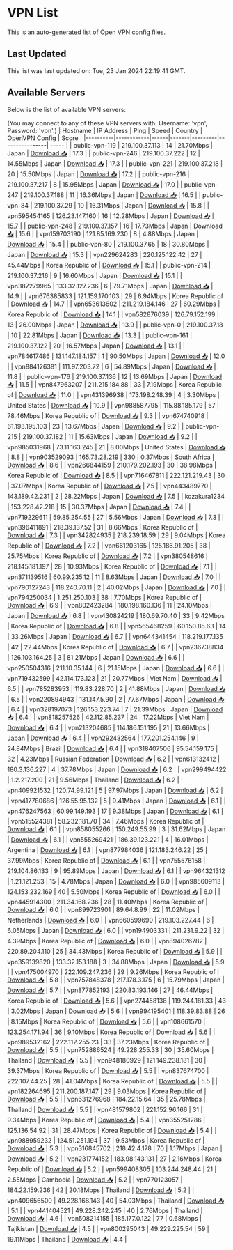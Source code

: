 # VPN List

This is an auto-generated list of Open VPN config files.

## Last Updated

This list was last updated on: Tue, 23 Jan 2024 22:19:41 GMT.

## Available Servers

Below is the list of available VPN servers:

(You may connect to any of these VPN servers with: Username: 'vpn', Password: 'vpn'.)
| Hostname | IP Address | Ping | Speed | Country | OpenVPN Config | Score |
|----------|------------|------|-------|---------|----------------| ----- |
| public-vpn-119 | 219.100.37.113 | 14 | 21.70Mbps | Japan | [Download 📥](./configs/server_0_JP.ovpn) | 17.3 |
| public-vpn-246 | 219.100.37.222 | 12 | 14.55Mbps | Japan | [Download 📥](./configs/server_1_JP.ovpn) | 17.3 |
| public-vpn-221 | 219.100.37.218 | 20 | 15.50Mbps | Japan | [Download 📥](./configs/server_2_JP.ovpn) | 17.2 |
| public-vpn-216 | 219.100.37.217 | 8 | 15.95Mbps | Japan | [Download 📥](./configs/server_3_JP.ovpn) | 17.0 |
| public-vpn-247 | 219.100.37.188 | 11 | 16.36Mbps | Japan | [Download 📥](./configs/server_4_JP.ovpn) | 16.5 |
| public-vpn-84 | 219.100.37.29 | 10 | 16.31Mbps | Japan | [Download 📥](./configs/server_5_JP.ovpn) | 15.8 |
| vpn595454165 | 126.23.147.160 | 16 | 12.28Mbps | Japan | [Download 📥](./configs/server_6_JP.ovpn) | 15.7 |
| public-vpn-248 | 219.100.37.157 | 16 | 17.73Mbps | Japan | [Download 📥](./configs/server_7_JP.ovpn) | 15.6 |
| vpn159703190 | 121.85.169.230 | 8 | 4.88Mbps | Japan | [Download 📥](./configs/server_8_JP.ovpn) | 15.4 |
| public-vpn-80 | 219.100.37.65 | 18 | 30.80Mbps | Japan | [Download 📥](./configs/server_9_JP.ovpn) | 15.3 |
| vpn229624283 | 220.125.122.42 | 27 | 45.44Mbps | Korea Republic of | [Download 📥](./configs/server_10_KR.ovpn) | 15.1 |
| public-vpn-214 | 219.100.37.216 | 9 | 16.60Mbps | Japan | [Download 📥](./configs/server_11_JP.ovpn) | 15.1 |
| vpn387279965 | 133.32.127.236 | 6 | 79.71Mbps | Japan | [Download 📥](./configs/server_12_JP.ovpn) | 14.9 |
| vpn676385833 | 121.159.170.103 | 29 | 6.94Mbps | Korea Republic of | [Download 📥](./configs/server_13_KR.ovpn) | 14.7 |
| vpn653613602 | 211.219.184.146 | 27 | 60.29Mbps | Korea Republic of | [Download 📥](./configs/server_14_KR.ovpn) | 14.1 |
| vpn582876039 | 126.79.152.199 | 13 | 26.00Mbps | Japan | [Download 📥](./configs/server_15_JP.ovpn) | 13.9 |
| public-vpn-0 | 219.100.37.18 | 10 | 22.81Mbps | Japan | [Download 📥](./configs/server_16_JP.ovpn) | 13.3 |
| public-vpn-161 | 219.100.37.122 | 20 | 16.57Mbps | Japan | [Download 📥](./configs/server_17_JP.ovpn) | 13.1 |
| vpn784617486 | 131.147.184.157 | 1 | 90.50Mbps | Japan | [Download 📥](./configs/server_18_JP.ovpn) | 12.0 |
| vpn884126381 | 111.97.203.72 | 6 | 54.89Mbps | Japan | [Download 📥](./configs/server_19_JP.ovpn) | 11.8 |
| public-vpn-176 | 219.100.37.136 | 12 | 13.69Mbps | Japan | [Download 📥](./configs/server_20_JP.ovpn) | 11.5 |
| vpn847963207 | 211.215.184.88 | 33 | 7.19Mbps | Korea Republic of | [Download 📥](./configs/server_21_KR.ovpn) | 11.0 |
| vpn431396938 | 173.198.248.39 | 4 | 3.30Mbps | United States | [Download 📥](./configs/server_22_US.ovpn) | 10.9 |
| vpn988587795 | 115.88.185.179 | 57 | 78.46Mbps | Korea Republic of | [Download 📥](./configs/server_23_KR.ovpn) | 9.3 |
| vpn674740918 | 61.193.195.103 | 23 | 13.67Mbps | Japan | [Download 📥](./configs/server_24_JP.ovpn) | 9.2 |
| public-vpn-215 | 219.100.37.182 | 11 | 15.63Mbps | Japan | [Download 📥](./configs/server_25_JP.ovpn) | 9.2 |
| vpn985031968 | 73.11.163.245 | 21 | 8.00Mbps | United States | [Download 📥](./configs/server_26_US.ovpn) | 8.8 |
| vpn903529093 | 165.73.28.219 | 330 | 0.37Mbps | South Africa | [Download 📥](./configs/server_27_ZA.ovpn) | 8.6 |
| vpn266844159 | 210.179.202.193 | 30 | 38.98Mbps | Korea Republic of | [Download 📥](./configs/server_28_KR.ovpn) | 8.5 |
| vpn716467811 | 222.121.219.43 | 30 | 37.07Mbps | Korea Republic of | [Download 📥](./configs/server_29_KR.ovpn) | 7.5 |
| vpn443489770 | 143.189.42.231 | 2 | 28.22Mbps | Japan | [Download 📥](./configs/server_30_JP.ovpn) | 7.5 |
| kozakura1234 | 153.228.42.218 | 15 | 30.37Mbps | Japan | [Download 📥](./configs/server_31_JP.ovpn) | 7.4 |
| vpn719229611 | 59.85.254.55 | 27 | 5.56Mbps | Japan | [Download 📥](./configs/server_32_JP.ovpn) | 7.3 |
| vpn396411891 | 218.39.137.52 | 31 | 8.66Mbps | Korea Republic of | [Download 📥](./configs/server_33_KR.ovpn) | 7.3 |
| vpn342824935 | 218.239.18.59 | 29 | 9.04Mbps | Korea Republic of | [Download 📥](./configs/server_34_KR.ovpn) | 7.2 |
| vpn661203165 | 125.186.91.205 | 38 | 25.75Mbps | Korea Republic of | [Download 📥](./configs/server_35_KR.ovpn) | 7.2 |
| vpn380548616 | 218.145.181.197 | 28 | 10.93Mbps | Korea Republic of | [Download 📥](./configs/server_36_KR.ovpn) | 7.1 |
| vpn371139516 | 60.99.235.12 | 11 | 8.63Mbps | Japan | [Download 📥](./configs/server_37_JP.ovpn) | 7.0 |
| vpn790127243 | 118.240.70.11 | 2 | 40.02Mbps | Japan | [Download 📥](./configs/server_38_JP.ovpn) | 7.0 |
| vpn794250034 | 1.251.250.103 | 38 | 7.70Mbps | Korea Republic of | [Download 📥](./configs/server_39_KR.ovpn) | 6.9 |
| vpn802423284 | 180.198.160.136 | 11 | 24.10Mbps | Japan | [Download 📥](./configs/server_40_JP.ovpn) | 6.8 |
| vpn430824219 | 180.69.70.40 | 33 | 9.42Mbps | Korea Republic of | [Download 📥](./configs/server_41_KR.ovpn) | 6.8 |
| vpn565468259 | 60.150.85.63 | 14 | 33.26Mbps | Japan | [Download 📥](./configs/server_42_JP.ovpn) | 6.7 |
| vpn644341454 | 118.219.177.135 | 42 | 22.44Mbps | Korea Republic of | [Download 📥](./configs/server_43_KR.ovpn) | 6.7 |
| vpn236738834 | 126.103.164.25 | 3 | 81.21Mbps | Japan | [Download 📥](./configs/server_44_JP.ovpn) | 6.6 |
| vpn250504316 | 211.10.35.144 | 6 | 21.15Mbps | Japan | [Download 📥](./configs/server_45_JP.ovpn) | 6.6 |
| vpn719432599 | 42.114.173.123 | 21 | 20.77Mbps | Viet Nam | [Download 📥](./configs/server_46_VN.ovpn) | 6.5 |
| vpn785283953 | 119.83.228.70 | 2 | 41.88Mbps | Japan | [Download 📥](./configs/server_47_JP.ovpn) | 6.5 |
| vpn220894943 | 131.147.5.90 | 2 | 77.67Mbps | Japan | [Download 📥](./configs/server_48_JP.ovpn) | 6.4 |
| vpn328197073 | 126.153.223.74 | 7 | 21.39Mbps | Japan | [Download 📥](./configs/server_49_JP.ovpn) | 6.4 |
| vpn818257526 | 42.112.85.237 | 24 | 17.22Mbps | Viet Nam | [Download 📥](./configs/server_50_VN.ovpn) | 6.4 |
| vpn213204685 | 114.186.151.195 | 21 | 13.66Mbps | Japan | [Download 📥](./configs/server_51_JP.ovpn) | 6.4 |
| vpn292432564 | 177.201.254.146 | 9 | 24.84Mbps | Brazil | [Download 📥](./configs/server_52_BR.ovpn) | 6.4 |
| vpn318407506 | 95.54.159.175 | 32 | 4.23Mbps | Russian Federation | [Download 📥](./configs/server_53_RU.ovpn) | 6.2 |
| vpn613132412 | 180.3.136.227 | 4 | 37.78Mbps | Japan | [Download 📥](./configs/server_54_JP.ovpn) | 6.2 |
| vpn299494422 | 1.2.217.200 | 21 | 9.56Mbps | Thailand | [Download 📥](./configs/server_55_TH.ovpn) | 6.2 |
| vpn409921532 | 120.74.99.121 | 5 | 97.97Mbps | Japan | [Download 📥](./configs/server_56_JP.ovpn) | 6.2 |
| vpn417780686 | 126.55.95.132 | 5 | 9.41Mbps | Japan | [Download 📥](./configs/server_57_JP.ovpn) | 6.1 |
| vpn476247563 | 60.99.149.193 | 17 | 9.38Mbps | Japan | [Download 📥](./configs/server_58_JP.ovpn) | 6.1 |
| vpn515524381 | 58.232.181.70 | 34 | 7.46Mbps | Korea Republic of | [Download 📥](./configs/server_59_KR.ovpn) | 6.1 |
| vpn858055266 | 150.249.55.99 | 3 | 31.62Mbps | Japan | [Download 📥](./configs/server_60_JP.ovpn) | 6.1 |
| vpn555269421 | 186.39.123.221 | 4 | 16.01Mbps | Argentina | [Download 📥](./configs/server_61_AR.ovpn) | 6.1 |
| vpn877984036 | 121.183.246.22 | 25 | 37.99Mbps | Korea Republic of | [Download 📥](./configs/server_62_KR.ovpn) | 6.1 |
| vpn755576158 | 219.104.86.133 | 9 | 95.89Mbps | Japan | [Download 📥](./configs/server_63_JP.ovpn) | 6.1 |
| vpn964321312 | 1.21.121.253 | 15 | 4.78Mbps | Japan | [Download 📥](./configs/server_64_JP.ovpn) | 6.0 |
| vpn985609113 | 124.153.232.169 | 40 | 5.50Mbps | Korea Republic of | [Download 📥](./configs/server_65_KR.ovpn) | 6.0 |
| vpn445914300 | 211.34.168.236 | 28 | 11.40Mbps | Korea Republic of | [Download 📥](./configs/server_66_KR.ovpn) | 6.0 |
| vpn899723901 | 89.64.8.99 | 22 | 11.02Mbps | Netherlands | [Download 📥](./configs/server_67_NL.ovpn) | 6.0 |
| vpn660599690 | 219.103.227.44 | 6 | 6.05Mbps | Japan | [Download 📥](./configs/server_68_JP.ovpn) | 6.0 |
| vpn194903331 | 211.231.9.22 | 32 | 4.39Mbps | Korea Republic of | [Download 📥](./configs/server_69_KR.ovpn) | 6.0 |
| vpn894026782 | 220.89.204.110 | 25 | 34.43Mbps | Korea Republic of | [Download 📥](./configs/server_70_KR.ovpn) | 5.9 |
| vpn359139820 | 133.32.153.188 | 3 | 34.88Mbps | Japan | [Download 📥](./configs/server_71_JP.ovpn) | 5.9 |
| vpn475004970 | 222.109.247.236 | 29 | 9.26Mbps | Korea Republic of | [Download 📥](./configs/server_72_KR.ovpn) | 5.8 |
| vpn757848378 | 217.178.3.175 | 6 | 15.79Mbps | Japan | [Download 📥](./configs/server_73_JP.ovpn) | 5.7 |
| vpn877852193 | 220.83.193.146 | 27 | 46.44Mbps | Korea Republic of | [Download 📥](./configs/server_74_KR.ovpn) | 5.6 |
| vpn274458138 | 119.244.181.33 | 43 | 3.02Mbps | Japan | [Download 📥](./configs/server_75_JP.ovpn) | 5.6 |
| vpn994195401 | 118.39.83.88 | 26 | 8.15Mbps | Korea Republic of | [Download 📥](./configs/server_76_KR.ovpn) | 5.6 |
| vpn108661570 | 123.254.171.94 | 36 | 9.10Mbps | Korea Republic of | [Download 📥](./configs/server_77_KR.ovpn) | 5.6 |
| vpn989532162 | 222.112.255.23 | 33 | 37.23Mbps | Korea Republic of | [Download 📥](./configs/server_78_KR.ovpn) | 5.5 |
| vpn752886524 | 49.228.255.33 | 30 | 35.60Mbps | Thailand | [Download 📥](./configs/server_79_TH.ovpn) | 5.5 |
| vpn948180929 | 121.149.238.181 | 30 | 39.37Mbps | Korea Republic of | [Download 📥](./configs/server_80_KR.ovpn) | 5.5 |
| vpn837674700 | 222.107.44.25 | 28 | 41.04Mbps | Korea Republic of | [Download 📥](./configs/server_81_KR.ovpn) | 5.5 |
| vpn182264695 | 211.200.187.147 | 29 | 9.03Mbps | Korea Republic of | [Download 📥](./configs/server_82_KR.ovpn) | 5.5 |
| vpn631276968 | 184.22.15.64 | 35 | 25.78Mbps | Thailand | [Download 📥](./configs/server_83_TH.ovpn) | 5.5 |
| vpn481579802 | 221.152.96.166 | 31 | 9.34Mbps | Korea Republic of | [Download 📥](./configs/server_84_KR.ovpn) | 5.4 |
| vpn355251286 | 125.136.54.92 | 31 | 28.47Mbps | Korea Republic of | [Download 📥](./configs/server_85_KR.ovpn) | 5.4 |
| vpn988959232 | 124.51.251.194 | 37 | 9.53Mbps | Korea Republic of | [Download 📥](./configs/server_86_KR.ovpn) | 5.3 |
| vpn316845702 | 218.42.4.178 | 70 | 1.17Mbps | Japan | [Download 📥](./configs/server_87_JP.ovpn) | 5.2 |
| vpn231774152 | 183.98.143.131 | 27 | 2.16Mbps | Korea Republic of | [Download 📥](./configs/server_88_KR.ovpn) | 5.2 |
| vpn599408305 | 103.244.248.44 | 21 | 2.55Mbps | Cambodia | [Download 📥](./configs/server_89_KH.ovpn) | 5.2 |
| vpn770123057 | 184.22.159.236 | 42 | 20.18Mbps | Thailand | [Download 📥](./configs/server_90_TH.ovpn) | 5.2 |
| vpn409656500 | 49.228.168.143 | 40 | 54.03Mbps | Thailand | [Download 📥](./configs/server_91_TH.ovpn) | 5.1 |
| vpn441404521 | 49.228.242.245 | 40 | 2.76Mbps | Thailand | [Download 📥](./configs/server_92_TH.ovpn) | 4.6 |
| vpn508214155 | 185.177.0.122 | 77 | 0.68Mbps | Tajikistan | [Download 📥](./configs/server_93_TJ.ovpn) | 4.5 |
| vpn800295043 | 49.229.225.54 | 59 | 19.11Mbps | Thailand | [Download 📥](./configs/server_94_TH.ovpn) | 4.4 |
